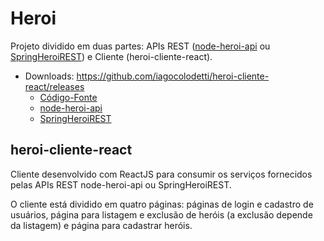 # Heroi

Projeto dividido em duas partes: APIs REST ([node-heroi-api](https://github.com/iagocolodetti/node-heroi-api/tree/v1.0.1 "https://github.com/iagocolodetti/node-heroi-api/tree/v1.0.1") ou [SpringHeroiREST](https://github.com/iagocolodetti/SpringHeroiREST/tree/v2.0 "https://github.com/iagocolodetti/SpringHeroiREST/tree/v2.0")) e Cliente (heroi-cliente-react).

* Downloads: https://github.com/iagocolodetti/heroi-cliente-react/releases
   * [Código-Fonte](https://github.com/iagocolodetti/heroi-cliente-react/archive/v1.0.3.zip "https://github.com/iagocolodetti/heroi-cliente-react/archive/v1.0.3.zip")
   * [node-heroi-api](https://github.com/iagocolodetti/node-heroi-api/releases/tag/v1.0.1 "https://github.com/iagocolodetti/node-heroi-api/releases/tag/v1.0.1")
   * [SpringHeroiREST](https://github.com/iagocolodetti/SpringHeroiREST/releases/tag/v2.0 "https://github.com/iagocolodetti/SpringHeroiREST/releases/tag/v2.0")


## heroi-cliente-react

Cliente desenvolvido com ReactJS para consumir os serviços fornecidos pelas APIs REST node-heroi-api ou SpringHeroiREST.

O cliente está dividido em quatro páginas: páginas de login e cadastro de usuários, página para listagem e exclusão de heróis (a exclusão depende da listagem) e página para cadastrar heróis.